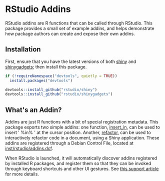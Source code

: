 RStudio Addins
==============

RStudio addins are R functions that can be called through RStudio. This package
provides a small set of example addins, and helps demonstrate how package
authors can create and expose their own addins.

Installation
------------

First, ensure that you have the latest versions of both
[shiny](https://github.com/rstudio/shiny) and
[shinygadgets](https://github.com/rstudio/shinygadgets);
then install this package.

```r
if (!requireNamespace("devtools", quietly = TRUE))
  install.packages("devtools")

devtools::install_github("rstudio/shiny")
devtools::install_github("rstudio/shinygadgets")
```

What's an Addin?
----------------

Addins are just R functions with a bit of special registration metadata. This
package exports two simple addins: one function,
[insert_in](https://github.com/rstudio/rstudioaddins/blob/master/R/insert-in.R),
can be used to insert ' %in% ' at the cursor position. Another,
[refactor](https://github.com/rstudio/rstudioaddins/blob/master/R/refactor.R),
can be used to interactively refactor code in a document, using a Shiny application.
These addins are registered through a Debian Control File, located at
[inst/rstudio/addins.dcf](https://github.com/rstudio/rstudioaddins/blob/master/inst/rstudio/addins.dcf).

When RStudio is launched, it will automatically discover addins registered by
installed R packages, and register them so that they can be invoked through
keyboard shortcuts and other UI gestures. See
[this support article](https://support.rstudio.com/hc/en-us/articles/215605467)
for more details.
